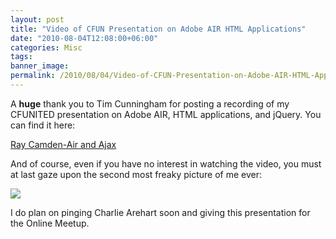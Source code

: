 ```yaml
---
layout: post
title: "Video of CFUN Presentation on Adobe AIR HTML Applications"
date: "2010-08-04T12:08:00+06:00"
categories: Misc 
tags: 
banner_image: 
permalink: /2010/08/04/Video-of-CFUN-Presentation-on-Adobe-AIR-HTML-Applications
---
```


A <b>huge</b> thank you to Tim Cunningham for posting a recording of my CFUNITED presentation on Adobe AIR, HTML applications, and jQuery. You can find it here:

<a href="http://cfmumbojumbo.com/cf/index.cfm/cfconferences/cfunited-2010/ray-camden-air-and-ajax/">Ray Camden-Air and Ajax</a>

And of course, even if you have no interest in watching the video, you must at last gaze upon the second most freaky picture of me ever: 

<img src="http://cfmumbojumbo.com/cf/cache/file/1B6FCE15-19B9-E28B-79F8AE453A9062B7_medium.png">

I do plan on pinging Charlie Arehart soon and giving this presentation for the Online Meetup.